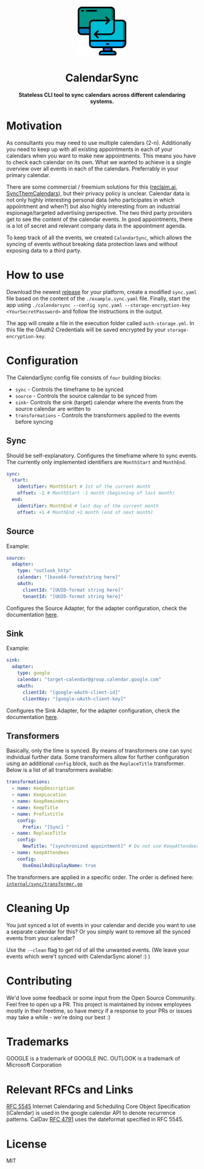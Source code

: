<div align="center">
    <p>
        <img src="./docs/static/logo_color_128.png"/>
        <h1 align="center">CalendarSync</h1>
        <b>Stateless CLI tool to sync calendars across different calendaring systems.</b>
    </p>
</div>

# Motivation

As consultants you may need to use multiple calendars (2-n). Additionally you
need to keep up with all existing appointments in each of your calendars when
you want to make new appointments. This means you have to check each calendar on
its own. What we wanted to achieve is a single overview over all events in each
of the calendars. Preferrably in your primary calendar.

There are some commercial / freemium solutions for this
([reclaim.ai](https://reclaim.ai/),
[SyncThemCalendars](https://syncthemcalendars.com/)), but their privacy policy
is unclear. Calendar data is not only highly interesting personal data (who
participates in which appointment and when?) but also highly interesting from an
industrial espionage/targeted advertising perspective. The two third party
providers get to see the content of the calendar events. In good appointments,
there is a lot of secret and relevant company data in the appointment agenda.

To keep track of all the events, we created `CalendarSync`, which allows the
syncing of events without breaking data protection laws and without exposing
data to a third party.

# How to use

Download the newest
[release](https://github.com/inovex/CalendarSync/releases)
for your platform, create a modified `sync.yaml` file based on the content of
  the `./example.sync.yaml` file. Finally, start the app using `./calendarsync
  --config sync.yaml --storage-encryption-key <YourSecretPassword>` and follow
  the instructions in the output.

The app will create a file in the execution folder called `auth-storage.yml`. In
this file the OAuth2 Credentials will be saved encrypted by your
`storage-encryption-key`.

# Configuration

The CalendarSync config file consists of `four` building blocks:

- `sync` - Controls the timeframe to be synced
- `source` - Controls the source calendar to be synced from
- `sink`- Controls the sink (target) calendar where the events from the source
  calendar are written to
- `transformations` - Controls the transformers applied to the events before
  syncing

## Sync

Should be self-explanatory. Configures the timeframe where to sync events. The
currently only implemented identifiers are `MonthStart` and `MonthEnd`.

```yaml
sync: 
  start: 
    identifier: MonthStart # 1st of the current month 
    offset: -1 # MonthStart -1 month (beginning of last month) 
  end: 
    identifier: MonthEnd # last day of the current month 
    offset: +1 # MonthEnd +1 month (end of next month)
```

## Source

Example:

```yaml
source: 
  adapter: 
    type: "outlook_http" 
    calendar: "[base64-formatstring here]" 
    oAuth: 
      clientId: "[UUID-format string here]" 
      tenantId: "[UUID-format string here]" 
```

Configures the Source Adapter, for the adapter configuration, check the
documentation [here](./docs/adapters.md).

## Sink

Example:

```yaml
sink:
  adapter: 
    type: google 
    calendar: "target-calendar@group.calendar.google.com" 
    oAuth: 
      clientId: "[google-oAuth-client-id]"
      clientKey: "[google-oAuth-client-key]" 
```

Configures the Sink Adapter, for the adapter configuration, check the
documentation [here](./docs/adapters.md).

## Transformers

Basically, only the time is synced. By means of transformers one can sync
individual further data. Some transformers allow for further configuration using
an additional `config` block, such as the `ReplaceTitle` transformer. Below is a
list of all transformers available:

```yaml
transformations:
  - name: KeepDescription
  - name: KeepLocation
  - name: KeepReminders
  - name: KeepTitle
  - name: Prefixtitle 
    config: 
      Prefix: "[Sync] "
  - name: ReplaceTitle 
    config: 
      NewTitle: "[synchronized appointment]" # Do not use KeepAttendees when the Outlook Adapter is used as a sink. There is no way to suppress mail invitations
  - name: KeepAttendees 
    config: 
      UseEmailAsDisplayName: true 
```

The transformers are applied in a specific order. The order is defined here:
[`internal/sync/transformer.go`](./internal/sync/transformer.go)

# Cleaning Up

You just synced a lot of events in your calendar and decide you want to use a
separate calendar for this? Or you simply want to remove all the synced events
from your calendar?

Use the `--clean` flag to get rid of all the unwanted events. (We leave your
events which were't synced with CalendarSync alone! :) )

# Contributing

We'd love some feedback or some input from the Open Source Community. Feel free
to open up a PR. This project is maintained by inovex employees mostly in their
freetime, so have mercy if a response to your PRs or issues may take a while -
we're doing our best :)

# Trademarks

GOOGLE is a trademark of GOOGLE INC. OUTLOOK is a trademark of Microsoft
Corporation

# Relevant RFCs and Links

[RFC 5545](https://datatracker.ietf.org/doc/html/rfc5545)  Internet Calendaring
and Scheduling Core Object Specification (iCalendar) is used in the google
calendar API to denote recurrence patterns. CalDav [RFC
4791](https://datatracker.ietf.org/doc/html/rfc4791) uses the dateformat
specified in RFC 5545.

# License

MIT
